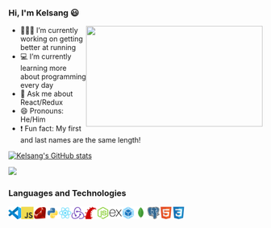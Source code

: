 ### Hi, I'm Kelsang 😃

<img align="right" width=350px height=200px src="https://venturebeat.com/wp-content/uploads/2021/05/GettyImages-947663966-e1621956778415.jpg?fit=4728%2C2364&strip=all"/>

- 🏃🏻‍♂️ I’m currently working on getting better at running
- 💻 I’m currently learning more about programming every day 
- 💬 Ask me about React/Redux
- 😄 Pronouns: He/Him
- ❗️ Fun fact: My first and last names are the same length!


[![Kelsang's GitHub stats](https://github-readme-stats.vercel.app/api?username=kelsangt&theme=buefy)](https://github.com/kelsangt/github-readme-stats)



<a href="https://www.linkedin.com/in/kelsang-tsering/">
  <img src="https://img.shields.io/badge/LinkedIn-0077B5?style=for-the-badge&logo=linkedin&logoColor=white" />
</a>

### Languages and Technologies 

<img align="left" width=25px src="https://raw.githubusercontent.com/devicons/devicon/1119b9f84c0290e0f0b38982099a2bd027a48bf1/icons/vscode/vscode-original.svg"/>
<img align="left" width=25px src="https://raw.githubusercontent.com/devicons/devicon/1119b9f84c0290e0f0b38982099a2bd027a48bf1/icons/javascript/javascript-original.svg"/>
<img align="left" width=25px src="https://raw.githubusercontent.com/devicons/devicon/1119b9f84c0290e0f0b38982099a2bd027a48bf1/icons/ruby/ruby-original.svg"/>
<img align="left" width=25px src="https://raw.githubusercontent.com/devicons/devicon/1119b9f84c0290e0f0b38982099a2bd027a48bf1/icons/python/python-original.svg"/>
<img align="left" width=25px src="https://raw.githubusercontent.com/devicons/devicon/1119b9f84c0290e0f0b38982099a2bd027a48bf1/icons/react/react-original.svg"/>
<img align="left" width=25px src="https://raw.githubusercontent.com/devicons/devicon/1119b9f84c0290e0f0b38982099a2bd027a48bf1/icons/redux/redux-original.svg"/>
<img align="left" width=25px src="https://raw.githubusercontent.com/devicons/devicon/1119b9f84c0290e0f0b38982099a2bd027a48bf1/icons/rails/rails-plain.svg"/>
<img align="left" width=25px src="https://raw.githubusercontent.com/devicons/devicon/1119b9f84c0290e0f0b38982099a2bd027a48bf1/icons/nodejs/nodejs-original.svg"/>
<img align="left" width=25px src="https://raw.githubusercontent.com/devicons/devicon/1119b9f84c0290e0f0b38982099a2bd027a48bf1/icons/express/express-original.svg"/>
<img align="left" width=25px src="https://raw.githubusercontent.com/devicons/devicon/1119b9f84c0290e0f0b38982099a2bd027a48bf1/icons/webpack/webpack-original.svg"/>
<img align="left" width=25px src="https://raw.githubusercontent.com/devicons/devicon/1119b9f84c0290e0f0b38982099a2bd027a48bf1/icons/mongodb/mongodb-original.svg"/>
<img align="left" width=25px src="https://raw.githubusercontent.com/devicons/devicon/1119b9f84c0290e0f0b38982099a2bd027a48bf1/icons/postgresql/postgresql-original.svg"/>
<img align="left" width=25px src="https://raw.githubusercontent.com/devicons/devicon/1119b9f84c0290e0f0b38982099a2bd027a48bf1/icons/html5/html5-original.svg"/>
<img align="left" width=25px src="https://raw.githubusercontent.com/devicons/devicon/1119b9f84c0290e0f0b38982099a2bd027a48bf1/icons/css3/css3-original.svg"/>
